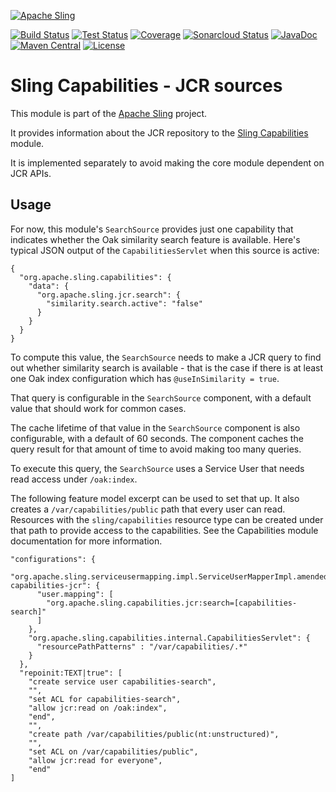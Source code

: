 [![Apache Sling](https://sling.apache.org/res/logos/sling.png)](https://sling.apache.org)

&#32;[![Build Status](https://ci-builds.apache.org/job/Sling/job/modules/job/sling-org-apache-sling-capabilities-jcr/job/master/badge/icon)](https://ci-builds.apache.org/job/Sling/job/modules/job/sling-org-apache-sling-capabilities-jcr/job/master/)&#32;[![Test Status](https://img.shields.io/jenkins/tests.svg?jobUrl=https://ci-builds.apache.org/job/Sling/job/modules/job/sling-org-apache-sling-capabilities-jcr/job/master/)](https://ci-builds.apache.org/job/Sling/job/modules/job/sling-org-apache-sling-capabilities-jcr/job/master/test/?width=800&height=600)&#32;[![Coverage](https://sonarcloud.io/api/project_badges/measure?project=apache_sling-org-apache-sling-capabilities-jcr&metric=coverage)](https://sonarcloud.io/dashboard?id=apache_sling-org-apache-sling-capabilities-jcr)&#32;[![Sonarcloud Status](https://sonarcloud.io/api/project_badges/measure?project=apache_sling-org-apache-sling-capabilities-jcr&metric=alert_status)](https://sonarcloud.io/dashboard?id=apache_sling-org-apache-sling-capabilities-jcr)&#32;[![JavaDoc](https://www.javadoc.io/badge/org.apache.sling/org.apache.sling.capabilities.jcr.svg)](https://www.javadoc.io/doc/org.apache.sling/org.apache.sling.capabilities.jcr)&#32;[![Maven Central](https://maven-badges.herokuapp.com/maven-central/org.apache.sling/org.apache.sling.capabilities.jcr/badge.svg)](https://search.maven.org/#search%7Cga%7C1%7Cg%3A%22org.apache.sling%22%20a%3A%22org.apache.sling.capabilities.jcr%22) [![License](https://img.shields.io/badge/License-Apache%202.0-blue.svg)](https://www.apache.org/licenses/LICENSE-2.0)

Sling Capabilities - JCR sources
=======================================

This module is part of the [Apache Sling](https://sling.apache.org) project.

It provides information about the JCR repository to the [Sling Capabilities](https://github.com/apache/sling-org-apache-sling-capabilities) module.

It is implemented separately to avoid making the core module dependent on JCR APIs.

Usage
-----
For now, this module's `SearchSource` provides just one capability that indicates whether the Oak similarity search feature is available. Here's typical JSON output of the `CapabilitiesServlet` when this source is active:

    {
      "org.apache.sling.capabilities": {
        "data": {
          "org.apache.sling.jcr.search": {
            "similarity.search.active": "false"
          }
        }
      }
    }

To compute this value, the `SearchSource` needs to make a JCR query to find out whether similarity search is available - that is the case if there is at least one Oak index configuration which has `@useInSimilarity = true`.

That query is configurable in the `SearchSource` component, with a default value that should work for common cases.

The cache lifetime of that value in the `SearchSource` component is also configurable, with a default of 60 seconds. The component caches the query result for that amount of time to avoid making too many queries.

To execute this query, the `SearchSource` uses a Service User that needs read access under `/oak:index`. 

The following feature model excerpt can be used to set that up. It also creates a `/var/capabilities/public` path that every user can read. Resources with the `sling/capabilities` resource type can be created under that path to provide access to the capabilities. See the Capabilities module documentation for more information.

    "configurations": {
        "org.apache.sling.serviceusermapping.impl.ServiceUserMapperImpl.amended~cq-capabilities-jcr": {
          "user.mapping": [
            "org.apache.sling.capabilities.jcr:search=[capabilities-search]"
          ]
        },
        "org.apache.sling.capabilities.internal.CapabilitiesServlet": {
          "resourcePathPatterns" : "/var/capabilities/.*"
        }
      },
      "repoinit:TEXT|true": [
        "create service user capabilities-search",
        "",
        "set ACL for capabilities-search",
        "allow jcr:read on /oak:index",
        "end",
        "",
        "create path /var/capabilities/public(nt:unstructured)",
        "",
        "set ACL on /var/capabilities/public",
        "allow jcr:read for everyone",
        "end"
    ]
